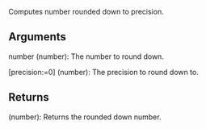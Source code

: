 Computes number rounded down to precision.


## Arguments
number (number): The number to round down.

[precision:=0] (number): The precision to round down to.


## Returns
(number): Returns the rounded down number.